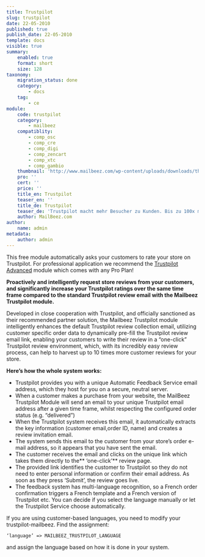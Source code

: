 ```yaml
---
title: Trustpilot
slug: trustpilot
date: 22-05-2010
published: true
publish_date: 22-05-2010
template: docs
visible: true
summary:
    enabled: true
    format: short
    size: 128
taxonomy:
    migration_status: done
    category:
        - docs
    tag:
        - ce
module:
    code: trustpilot
    category:
        - mailbeez
    compatiblity:
        - comp_osc
        - comp_cre
        - comp_digi
        - comp_zencart
        - comp_xtc
        - comp_gambio
    thumbnail: 'http://www.mailbeez.com/wp-content/uploads/downloads/thumbnails/2011/03/top_64.png'
    pro: ''
    cert: ''
    price: ''
    title_en: Trustpilot
    teaser_en: ''
    title_de: Trustpilot
    teaser_de: 'Trustpilot macht mehr Besucher zu Kunden. Bis zu 100x mehr Bewertungen auf Trustpilot - arbeitet mit dem Trustpilot Feedback service, welcher eine Email mit Autologin-Link an die Kunden verschickt.'
    author: MailBeez.com
author:
    name: admin
metadata:
    author: admin
---
```


This free module automatically asks your customers to rate your store on Trustpilot. For professional application we recommend the [Trustpilot Advanced](/documentation/mailbeez/trustpilot_advanced) module which comes with any Pro Plan!


**Proactively and intelligently request store reviews from your customers, and significantly increase your Trustpilot ratings over the same time frame compared to the standard Trustpilot review email with the Mailbeez Trustpilot module.**

Developed in close cooperation with Trustpilot, and officially sanctioned as their recommended partner solution, the Mailbeez Trustpilot module intelligently enhances the default Trustpilot review collection email, utilizing customer specific order data to dynamically pre-fill the Trustpilot review email link, enabling your customers to write their review in a “one-click” Trustpilot review environment, which, with its incredibly easy review process, can help to harvest up to 10 times more customer reviews for your store.

**Here’s how the whole system works:**

- Trustpilot provides you with a unique Automatic Feedback Service email address, which they host for you on a secure, neutral server.
- When a customer makes a purchase from your website, the MailBeez Trustpilot Module will send an email to your unique Trustpilot email address after a given time frame, whilst respecting the configured order status (e.g. “delivered”)
- When the Trustpilot system receives this email, it automatically extracts the key information (customer email,order ID, name) and creates a review invitation email.
- The system sends this email to the customer from your store’s order e-mail address, so it appears that you have sent the email.
- The customer receives the email and clicks on the unique link which takes them directly to the** ‘one-click’** review page.
- The provided link identifies the customer to Trustpilot so they do not need to enter personal information or confirm their email address. As soon as they press ‘Submit’, the review goes live.
- The feedback system has multi-language recognition, so a French order confirmation triggers a French template and a French version of Trustpilot etc. You can decide if you select the language manually or let the Trustpilot Service choose automatically.
 

If you are using customer-based languages, you need to modify your trustpilot-mailbeez. Find the assignment:

```
‘language’ => MAILBEEZ_TRUSTPILOT_LANGUAGE
```


and assign the language based on how it is done in your system.

